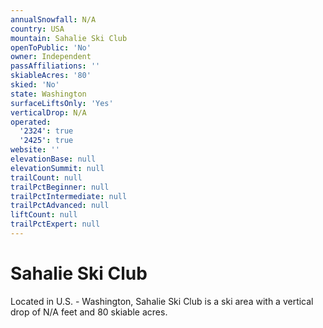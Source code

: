 ```yaml
---
annualSnowfall: N/A
country: USA
mountain: Sahalie Ski Club
openToPublic: 'No'
owner: Independent
passAffiliations: ''
skiableAcres: '80'
skied: 'No'
state: Washington
surfaceLiftsOnly: 'Yes'
verticalDrop: N/A
operated:
  '2324': true
  '2425': true
website: ''
elevationBase: null
elevationSummit: null
trailCount: null
trailPctBeginner: null
trailPctIntermediate: null
trailPctAdvanced: null
liftCount: null
trailPctExpert: null
---
```



# Sahalie Ski Club

Located in U.S. - Washington, Sahalie Ski Club is a ski area with a vertical drop of N/A feet and 80 skiable acres.
